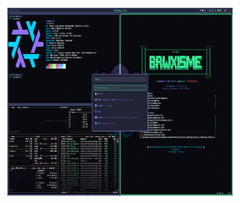<p align="center">
  <img src="./GH_Assets/2025-08-18-215542_hyprshot.png" alt="Eldritch" width="853" height="422">
</p>
